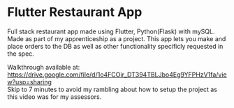 # Flutter Restaurant App
Full stack restaurant app made using Flutter, Python(Flask) with mySQL. Made as part of my apprenticeship as a project. This app lets you make and place orders to the DB as well as other functionality specificly requested in the spec.

Walkthrough available at: https://drive.google.com/file/d/1o4FCOir_DT394TBLJbo4Eg9YFPHzV1fa/view?usp=sharing <br>
Skip to 7 minutes to avoid my rambling about how to setup the project as this video was for my assessors.
